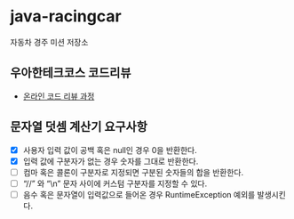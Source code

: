 # java-racingcar

자동차 경주 미션 저장소

## 우아한테크코스 코드리뷰

- [온라인 코드 리뷰 과정](https://github.com/woowacourse/woowacourse-docs/blob/master/maincourse/README.md)

## 문자열 덧셈 계산기 요구사항

- [x]  사용자 입력 값이 공백 혹은 null인 경우 0을 반환한다.
- [x]  입력 값에 구분자가 없는 경우 숫자를 그대로 반환한다.
- [ ]  컴마 혹은 콜론이 구분자로 지정되면 구분된 숫자들의 합을 반환한다.
- [ ]  “//” 와 “\n” 문자 사이에 커스텀 구분자를 지정할 수 있다.
- [ ]  음수 혹은 문자열이 입력값으로 들어온 경우 RuntimeException 예외를 발생시킨다.